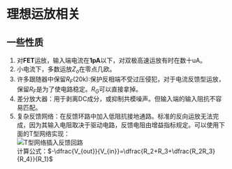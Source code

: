 # 理想运放相关
## 一些性质
1. 对**FET**运放，输入端电流在**1pA**以下，对双极高速运放有时在数十uA。
2. 小电流下，多数运放$Z_o$在零点几欧。
3. 许多跟随器中保留$R_F$(20k):保护反相端不受过压侵犯，对于电流反馈型运放，保留$R_F$是为了使电路稳定。$R_G$可以直接拿掉。
4. 差分放大器：用于剥离DC成分，或抑制共模噪声。但输入端的输入阻抗不容易匹配。
5. 复杂反馈网络：在反馈环路中加入低阻抗接地通路。标准的反向运放无法完成，因为其输入电阻取决于驱动电路，反馈电阻由增益指标规定。可以使用下面的T型网络实现：<br>
![T型网络插入反馈回路](https://github.com/Devil-Galois/ImageOfNoteBook/blob/master/scheme1.png)<br>
计算公式：$-\dfrac{V_{out}}{V_{in}}=\dfrac{R_2+R_3+\dfrac{R_2R_3}{R_4}}{R_1}$<br>
